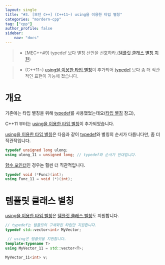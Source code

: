 ```yaml
---
layout: single
title: "#3. [모던 C++] (C++11~) using을 이용한 타입 별칭"
categories: "mordern-cpp"
tag: ["cpp"]
author_profile: false
sidebar: 
    nav: "docs"
---
```

> * [MEC++#9] typedef 보다 별칭 선언을 선호하라.([템플릿 클래스 별칭 지원](https://tango1202.github.io/mordern-cpp/mordern-cpp-using/#%ED%85%9C%ED%94%8C%EB%A6%BF-%ED%81%B4%EB%9E%98%EC%8A%A4-%EB%B3%84%EC%B9%AD))

> * (C++11~) [using을 이용한 타입 별칭](https://tango1202.github.io/mordern-cpp/mordern-cpp-using/)이 추가되어 [typedef](https://tango1202.github.io/classic-cpp-guide/classic-cpp-guide-type/#%ED%83%80%EC%9E%85-%EB%B3%84%EC%B9%AD) 보다 좀 더 직관적인 표현이 가능해 졌습니다.

# 개요

기존에는 타입 별칭을 위해 [typedef](https://tango1202.github.io/classic-cpp-guide/classic-cpp-guide-type/#%ED%83%80%EC%9E%85-%EB%B3%84%EC%B9%AD)를 사용했었는데요([타입 별칭](https://tango1202.github.io/classic-cpp-guide/classic-cpp-guide-type/#%ED%83%80%EC%9E%85-%EB%B3%84%EC%B9%AD) 참고),

C++11 부터는 [using을 이용한 타입 별칭](https://tango1202.github.io/mordern-cpp/mordern-cpp-using/)이 추가되었습니다.

[using을 이용한 타입 별칭](https://tango1202.github.io/mordern-cpp/mordern-cpp-using/)은 다음과 같이 [typedef](https://tango1202.github.io/classic-cpp-guide/classic-cpp-guide-type/#%ED%83%80%EC%9E%85-%EB%B3%84%EC%B9%AD)와 별칭의 순서가 다릅니다만, 좀 더 직관적입니다.

```cpp
typedef unsigned long ulong;
using ulong_11 = unsigned long; // typedef와 순서가 반대입니다.
```

[함수 포인터](https://tango1202.github.io/classic-cpp-guide/classic-cpp-guide-function/#%ED%95%A8%EC%88%98-%ED%8F%AC%EC%9D%B8%ED%84%B0)인 경우는 훨씬 더 직관적입니다.

```cpp
typedef void (*Func)(int); 
using Func_11 = void (*)(int);
```

# 템플릿 클래스 별칭

[using을 이용한 타입 별칭](https://tango1202.github.io/mordern-cpp/mordern-cpp-using/)은 [템플릿 클래스 별칭](https://tango1202.github.io/mordern-cpp/mordern-cpp-using/#%ED%85%9C%ED%94%8C%EB%A6%BF-%ED%81%B4%EB%9E%98%EC%8A%A4-%EB%B3%84%EC%B9%AD)도 지원합니다.

```cpp
// typedef는 템플릿의 구체화된 타입만 지원합니다.
typedef std::vector<int> MyVector;

 // using은 템플릿을 지원합니다.
template<typename T>
using MyVector_11 = std::vector<T>; 

MyVector_11<int> v;
```

